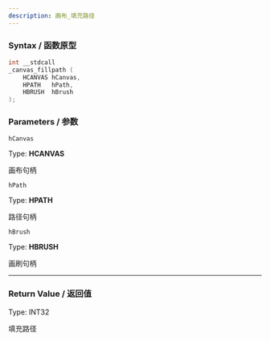 ```yaml
---
description: 画布_填充路径
---
```


### Syntax / 函数原型

```C++
int __stdcall 
_canvas_fillpath (
    HCANVAS hCanvas,
    HPATH   hPath,
    HBRUSH  hBrush
);
```


### Parameters / 参数

`hCanvas`

Type: **HCANVAS**

画布句柄

`hPath`

Type: **HPATH**

路径句柄

`hBrush`

Type: **HBRUSH**

画刷句柄

---

### Return Value / 返回值

Type: INT32

填充路径